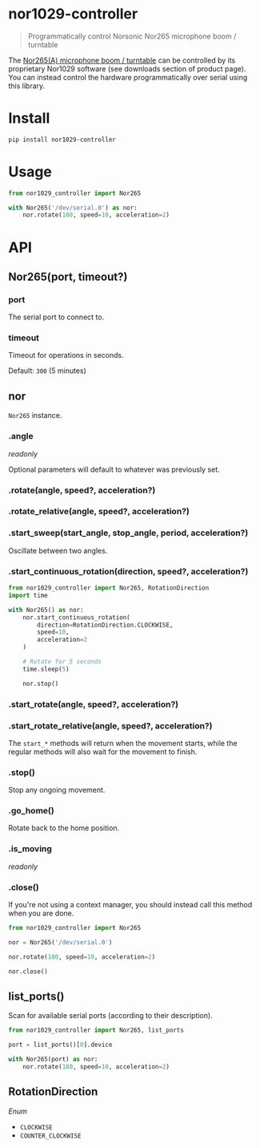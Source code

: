 # nor1029-controller

> Programmatically control Norsonic Nor265 microphone boom / turntable

The [Nor265(A) microphone boom / turntable](https://www.norsonic.com/products/noise-sources/nor265a-microphone-boom/) can be controlled by its proprietary Nor1029 software (see downloads section of product page). You can instead control the hardware programmatically over serial using this library.

# Install

```sh
pip install nor1029-controller
```

# Usage

```py
from nor1029_controller import Nor265

with Nor265('/dev/serial.0') as nor:
    nor.rotate(180, speed=10, acceleration=2)
```

# API

## Nor265(port, timeout?)

### port

The serial port to connect to.

### timeout

Timeout for operations in seconds.

Default: `300` (5 minutes)

## nor

`Nor265` instance.

### .angle

*readonly*

Optional parameters will default to whatever was previously set.

### .rotate(angle, speed?, acceleration?)

### .rotate_relative(angle, speed?, acceleration?)

### .start_sweep(start_angle, stop_angle, period, acceleration?)

Oscillate between two angles.

### .start_continuous_rotation(direction, speed?, acceleration?)

```py
from nor1029_controller import Nor265, RotationDirection
import time

with Nor265() as nor:
    nor.start_continuous_rotation(
        direction=RotationDirection.CLOCKWISE,
        speed=10,
        acceleration=2
    )

    # Rotate for 5 seconds
    time.sleep(5)

    nor.stop()
```

### .start_rotate(angle, speed?, acceleration?)

### .start_rotate_relative(angle, speed?, acceleration?)

The `start_*` methods will return when the movement starts, while the regular methods will also wait for the movement to finish.

### .stop()

Stop any ongoing movement.

### .go_home()

Rotate back to the home position.

### .is_moving

*readonly*

### .close()

If you're not using a context manager, you should instead call this method when you are done.

```py
from nor1029_controller import Nor265

nor = Nor265('/dev/serial.0')

nor.rotate(180, speed=10, acceleration=2)

nor.close()
```

## list_ports()

Scan for available serial ports (according to their description).

```py
from nor1029_controller import Nor265, list_ports

port = list_ports()[0].device

with Nor265(port) as nor:
    nor.rotate(180, speed=10, acceleration=2)
```

## RotationDirection

*Enum*

- `CLOCKWISE`
- `COUNTER_CLOCKWISE`
